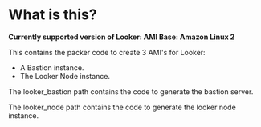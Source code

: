 # What is this?

**Currently supported version of Looker: <this is configurable via the looker_version variable in the looker_node packer code>**
**AMI Base: Amazon Linux 2**

This contains the packer code to create 3 AMI's for Looker:

* A Bastion instance.
* The Looker Node instance.

The looker_bastion path contains the code to generate the bastion server.

The looker_node path contains the code to generate the looker node instance.